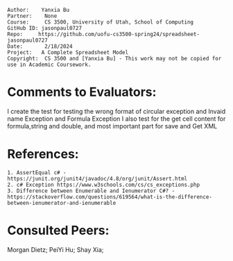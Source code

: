 ﻿```
Author:    Yanxia Bu
Partner:    None
Course:     CS 3500, University of Utah, School of Computing
GitHub ID: jasonpaul0727
Repo:     https://github.com/uofu-cs3500-spring24/spreadsheet-jasonpaul0727
Date:		2/18/2024
Project:   A Complete Spreadsheet Model
Copyright:  CS 3500 and [Yanxia Bu] - This work may not be copied for use in Academic Coursework.
```

# Comments to Evaluators:
I create the test for testing the wrong format of circular exception and Invaid name Exception and Formula Exception
I also test for the get cell content for formula,string and double, and most important part for save and Get XML

# References:
    1. AssertEqual c# - https://junit.org/junit4/javadoc/4.8/org/junit/Assert.html
    2. c# Exception https://www.w3schools.com/cs/cs_exceptions.php
    3. Difference between Enumerable and Ienumerator C#? - https://stackoverflow.com/questions/619564/what-is-the-difference-between-ienumerator-and-ienumerable
# Consulted Peers:

Morgan Dietz;
PeiYi Hu;
Shay Xia;